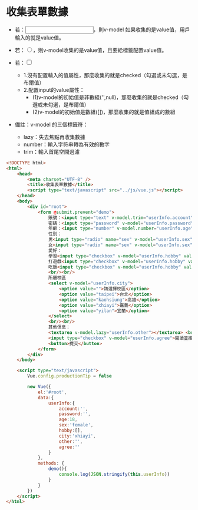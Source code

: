 # 收集表單數據
- 若：<input type="text"/>，則v-model 如果收集的是value值，用戶輸入的就是value值。
- 若：<input type="radio"/>，則v-model收集的是value值，且要給標籤配置value值。
- 若：<input type="checkbox"/>
	- 1.沒有配置輸入的值屬性，那麼收集的就是checked（勾選或未勾選，是布爾值）
	- 2.配置input的value屬性：
		- (1)v-model的初始值是非數組('',null)，那麼收集的就是checked（勾選或未勾選，是布爾值）
		- (2)v-model的初始值是數組([])，那麼收集的就是值組成的數組

- 備註：v-model 的三個標籤符：
	- lazy：失去焦點再收集數據
	- number：輸入字符串轉為有效的數字
	- trim：輸入首尾空間過濾

```html
<!DOCTYPE html>
<html>
	<head>
		<meta charset="UTF-8" />
		<title>收集表單數據</title>
		<script type="text/javascript" src="../js/vue.js"></script>
	</head>
	<body>
		<div id="root">
			<form @submit.prevent="demo">
				賬號：<input type="text" v-model.trim="userInfo.account"> <br/><br/>
				密碼：<input type="password" v-model="userInfo.password"> <br/><br/>
				年齡：<input type="number" v-model.number="userInfo.age"> <br/><br/>
				性別：
				男<input type="radio" name="sex" v-model="userInfo.sex" value="male">
				女<input type="radio" name="sex" v-model="userInfo.sex" value="female"> <br/><br/>
				愛好：
				學習<input type="checkbox" v-model="userInfo.hobby" value="study">
				打遊戲<input type="checkbox" v-model="userInfo.hobby" value="game">
				吃飯<input type="checkbox" v-model="userInfo.hobby" value="eat">
				<br/><br/>
				所屬校區
				<select v-model="userInfo.city">
					<option value="">請選擇校區</option>
					<option value="taipei">台北</option>
					<option value="kaohsiung">高雄</option>
					<option value="xhiayi">嘉義</option>
					<option value="yilan">宜蘭</option>
				</select>
				<br/><br/>
				其他信息：
				<textarea v-model.lazy="userInfo.other"></textarea> <br/><br/>
				<input type="checkbox" v-model="userInfo.agree">閱讀並接受<a href="http://www.google.com">《用戶協議》</a>
				<button>提交</button>
			</form>
		</div>
	</body>

	<script type="text/javascript">
		Vue.config.productionTip = false

		new Vue({
			el:'#root',
			data:{
				userInfo:{
					account:'',
					password:'',
					age:18,
					sex:'female',
					hobby:[],
					city:'xhiayi',
					other:'',
					agree:''
				}
			},
			methods: {
				demo(){
					console.log(JSON.stringify(this.userInfo))
				}
			}
		})
	</script>
</html> 
```